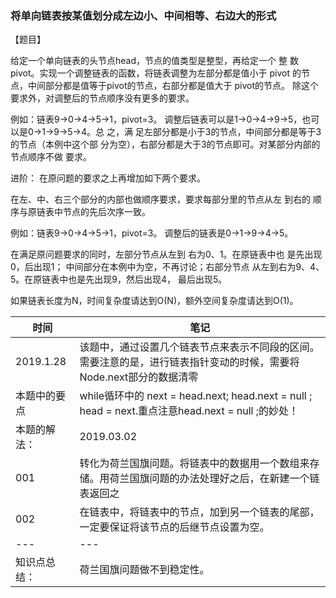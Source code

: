 ### 将单向链表按某值划分成左边小、中间相等、右边大的形式


【题目】 

给定一个单向链表的头节点head，节点的值类型是整型，再给定一个
整 数pivot。实现一个调整链表的函数，将链表调整为左部分都是值小于 pivot
的节点，中间部分都是值等于pivot的节点，右部分都是值大于 pivot的节点。
除这个要求外，对调整后的节点顺序没有更多的要求。
 
 例如：链表9->0->4->5->1，pivot=3。 调整后链表可以是1->0->4->9->5，也可以是0->1->9->5->4。总
之，满 足左部分都是小于3的节点，中间部分都是等于3的节点（本例中这个部
分为空），右部分都是大于3的节点即可。对某部分内部的节点顺序不做 要求。

进阶： 在原问题的要求之上再增加如下两个要求。

在左、中、右三个部分的内部也做顺序要求，要求每部分里的节点从左 到右的
顺序与原链表中节点的先后次序一致。
 
 例如：链表9->0->4->5->1，pivot=3。
调整后的链表是0->1->9->4->5。 

在满足原问题要求的同时，左部分节点从左到
右为0、1。在原链表中也 是先出现0，后出现1；
中间部分在本例中为空，不再讨论；右部分节点 从左到右为9、4、5。在原链表中也是先出现9，然后出现4，
最后出现5。

如果链表长度为N，时间复杂度请达到O(N)，额外空间复杂度请达到O(1)。

| 时间 | 笔记 |
|---|---|
|2019.1.28|该题中，通过设置几个链表节点来表示不同段的区间。需要注意的是，进行链表指针变动的时候，需要将Node.next部分的数据清零|
|本题中的要点|while循环中的 next = head.next; head.next = null ; head = next.重点注意head.next = null ;的妙处！|
|本题的解法：|2019.03.02|
|001|转化为荷兰国旗问题。将链表中的数据用一个数组来存储。用荷兰国旗问题的办法处理好之后，在新建一个链表返回之|
|002|在链表中，将链表中的节点，加到另一个链表的尾部，一定要保证将该节点的后继节点设置为空。|
|---|---|
|知识点总结：|荷兰国旗问题做不到稳定性。|